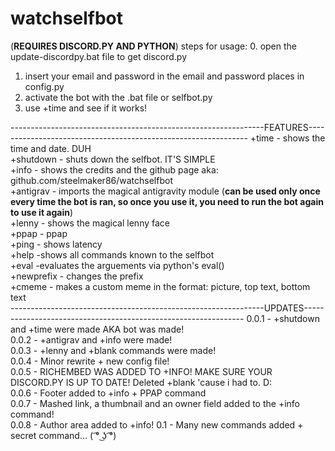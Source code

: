 # watchselfbot
(**REQUIRES DISCORD.PY AND PYTHON**)
steps for usage: 
0. open the update-discordpy.bat file to get discord.py                                                                                   
1. insert your email and password in the email and password places in config.py
2. activate the bot with the .bat file or selfbot.py
3. use +time and see if it works!

---------------------------------------------------------------FEATURES---------------------------------------------------------------
+time - shows the time and date. DUH                                                                                                       
+shutdown - shuts down the selfbot. IT'S SIMPLE                                                                                           
+info - shows the credits and the github page aka: github.com/steelmaker86/watchselfbot                                                   
+antigrav - imports the magical antigravity module (**can be used only once every time the bot is ran, so once you use it,  you need to run the bot again to use it again**)                                                                                                       
+lenny - shows the magical lenny face                                                                                                     
+ppap - ppap                                                                                                                               
+ping - shows latency                                                                                                                     
+help -shows all commands known to the selfbot                                                                                             
+eval -evaluates the arguements via python's eval()                                                                                       
+newprefix - changes the prefix                                                                                                           
+cmeme - makes a custom meme in the format: picture, top text, bottom text                                                                 
---------------------------------------------------------------UPDATES---------------------------------------------------------------
0.0.1 - +shutdown and +time were made AKA bot was made!                                                                                   
0.0.2 - +antigrav and +info were made!                                                                                                     
0.0.3 - +lenny and +blank commands were made!                                                                                             
0.0.4 - Minor rewrite + new config file!                                                                                                 
0.0.5 - RICHEMBED WAS ADDED TO +INFO! MAKE SURE YOUR DISCORD.PY IS UP TO DATE! Deleted +blank 'cause i had to. D:                         
0.0.6 - Footer added to +info + PPAP command                                                                                               
0.0.7 - Mashed link, a thumbnail and an owner field added to the +info command!                                                           
0.0.8 - Author area added to +info!
0.1 - Many new commands added + secret command... ( ͡° ͜ʖ ͡°)
